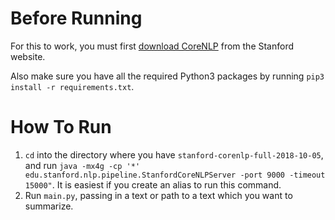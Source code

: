 # Before Running

For this to work, you must first [download CoreNLP](https://stanfordnlp.github.io/CoreNLP/download.html) from the Stanford website.

Also make sure you have all the required Python3 packages by running `pip3 install -r requirements.txt`.

# How To Run

1. `cd` into the directory where you have `stanford-corenlp-full-2018-10-05`, and run `java -mx4g -cp '*' edu.stanford.nlp.pipeline.StanfordCoreNLPServer -port 9000 -timeout 15000"`. It is easiest if you create an alias to run this command.
2. Run `main.py`, passing in a text or path to a text which you want to summarize.